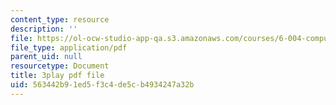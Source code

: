 ```yaml
---
content_type: resource
description: ''
file: https://ol-ocw-studio-app-qa.s3.amazonaws.com/courses/6-004-computation-structures-spring-2017/563442b91ed5f3c4de5cb4934247a32b_776ZuSOo6hg.pdf
file_type: application/pdf
parent_uid: null
resourcetype: Document
title: 3play pdf file
uid: 563442b9-1ed5-f3c4-de5c-b4934247a32b
---
```

